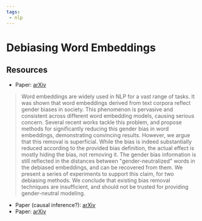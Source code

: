 ```yaml
---
tags:
 - nlp
---
```


# Debiasing Word Embeddings

## Resources

 - Paper: [arXiv](https://arxiv.org/abs/1903.03862)

> Word embeddings are widely used in NLP for a vast range of tasks. It was shown that word embeddings derived from text corpora reflect gender biases in society. This phenomenon is pervasive and consistent across different word embedding models, causing serious concern. Several recent works tackle this problem, and propose methods for significantly reducing this gender bias in word embeddings, demonstrating convincing results. However, we argue that this removal is superficial. While the bias is indeed substantially reduced according to the provided bias definition, the actual effect is mostly hiding the bias, not removing it. The gender bias information is still reflected in the distances between "gender-neutralized" words in the debiased embeddings, and can be recovered from them. We present a series of experiments to support this claim, for two debiasing methods. We conclude that existing bias removal techniques are insufficient, and should not be trusted for providing gender-neutral modeling.

 - Paper (causal inference?): [arXiv](https://arxiv.org/abs/1911.10787)
 - Paper: [arXiv](https://arxiv.org/abs/1909.06092)